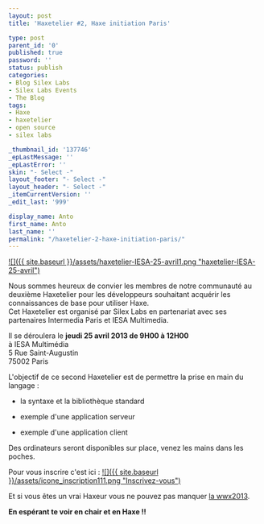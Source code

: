 ```yaml
---
layout: post
title: 'Haxetelier #2, Haxe initiation Paris'

type: post
parent_id: '0'
published: true
password: ''
status: publish
categories:
- Blog Silex Labs
- Silex Labs Events
- The Blog
tags:
- Haxe
- haxetelier
- open source
- silex labs

_thumbnail_id: '137746'
_epLastMessage: ''
_epLastError: ''
skin: "- Select -"
layout_footer: "- Select -"
layout_header: "- Select -"
_itemCurrentVersion: ''
_edit_last: '999'

display_name: Anto
first_name: Anto
last_name: ''
permalink: "/haxetelier-2-haxe-initiation-paris/"
---
```




[![]({{ site.baseurl }}/assets/haxetelier-IESA-25-avril1.png "haxetelier-IESA-25-avril")](http://haxetelier2.eventbrite.fr)

Nous sommes heureux de convier les membres de notre communauté au deuxième Haxetelier pour les développeurs souhaitant acquérir les connaissances de base pour utiliser Haxe.  
Cet Haxetelier est organisé par Silex Labs en partenariat avec ses partenaires Intermedia Paris et IESA Multimedia.

Il se déroulera le **jeudi 25 avril 2013 de 9H00 à 12H00**  
à IESA Multimédia  
5 Rue Saint-Augustin  
75002 Paris

L'objectif de ce second Haxetelier est de permettre la prise en main du langage
: 
- la syntaxe et la bibliothèque standard

- exemple d'une application serveur

- exemple d'une application client

Des ordinateurs seront disponibles sur place, venez les mains dans les poches.

Pour vous inscrire c'est ici
: 
[![]({{ site.baseurl }}/assets/icone_inscription111.png "Inscrivez-vous")](http://haxetelier2.eventbrite.fr)



Et si vous êtes un vrai Haxeur vous ne pouvez pas manquer [la wwx2013](https://www.silexlabs.org/137756/the-blog/blog-silex-labs/worldwide-haxe-conference-2013-announcement/ "world wide haxe conference announcement").

**En espérant te voir en chair et en Haxe !!**